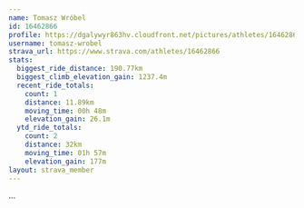 ```yaml
---
name: Tomasz Wróbel
id: 16462866
profile: https://dgalywyr863hv.cloudfront.net/pictures/athletes/16462866/10169785/1/large.jpg
username: tomasz-wrobel
strava_url: https://www.strava.com/athletes/16462866
stats:
  biggest_ride_distance: 190.77km
  biggest_climb_elevation_gain: 1237.4m
  recent_ride_totals:
    count: 1
    distance: 11.89km
    moving_time: 00h 48m
    elevation_gain: 26.1m
  ytd_ride_totals:
    count: 2
    distance: 32km
    moving_time: 01h 57m
    elevation_gain: 177m
layout: strava_member
--- 
```

...

